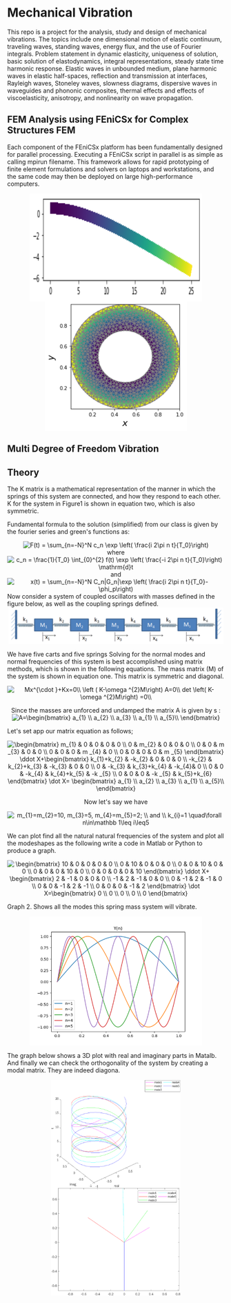 # Mechanical Vibration
This repo is a project for the analysis, study and design of mechanical vibrations.  The topics include one dimensional motion of elastic continuum, traveling waves, standing waves, energy flux, and the use of Fourier integrals. Problem statement in dynamic elasticity, uniqueness of solution, basic solution of elastodynamics, integral representations, steady state time harmonic response. Elastic waves in unbounded medium, plane harmonic waves in elastic half-spaces, reflection and transmission at interfaces, Rayleigh waves, Stoneley waves, slowness diagrams, dispersive waves in waveguides and phononic composites, thermal effects and effects of viscoelasticity, anisotropy, and nonlinearity on wave propagation.

## FEM Analysis using FEniCSx for Complex Structures FEM
Each component of the FEniCSx platform has been fundamentally designed for parallel processing. Executing a FEniCSx script in parallel is as simple as calling mpirun filename. This framework allows for rapid prototyping of finite element formulations and solvers on laptops and workstations, and the same code may then be deployed on large high-performance computers.

<div class="box" align="center">
        <img src="src/beam.png" align="center" width="400" height="250"/>
        <img src="src/shell.png" align="center" width="330" height="300"/>
<br>
</div>

## Multi Degree of Freedom Vibration
## Theory

The K matrix is a mathematical representation of the manner in which the springs of this system
are connected, and how they respond to each other. K for the system in Figure1 is shown in equation two, which is also symmetric.

Fundamental formula to the solution (simplified) from our class is given by the fourier series and green's functions as:

<div class="box" align="center">

<img src="https://i.upmath.me/svg/%20F(t)%20%3D%20%5Csum_%7Bn%3D-N%7D%5EN%20c_n%20%5Cexp%20%5Cleft(%20%5Cfrac%7Bi%202%5Cpi%20n%20t%7D%7BT_0%7D%5Cright)%20" alt=" F(t) = \sum_{n=-N}^N c_n \exp \left( \frac{i 2\pi n t}{T_0}\right) " />
</br> where 

<img src="https://i.upmath.me/svg/%20c_n%20%3D%20%5Cfrac%7B1%7D%7BT_0%7D%20%5Cint_%7B0%7D%5E%7B2%7D%20f(t)%20%5Cexp%20%5Cleft(%20%5Cfrac%7B-i%202%5Cpi%20n%20t%7D%7BT_0%7D%5Cright)%20%5Cmathrm%7Bd%7Dt%20" alt=" c_n = \frac{1}{T_0} \int_{0}^{2} f(t) \exp \left( \frac{-i 2\pi n t}{T_0}\right) \mathrm{d}t " />
</br> and 

<img src="https://i.upmath.me/svg/%20x(t)%20%3D%20%5Csum_%7Bn%3D-N%7D%5EN%20C_n%7CG_n%7C%5Cexp%20%5Cleft(%20%5Cfrac%7Bi%202%5Cpi%20n%20t%7D%7BT_0%7D-%5Cphi_p%5Cright)%20" alt=" x(t) = \sum_{n=-N}^N C_n|G_n|\exp \left( \frac{i 2\pi n t}{T_0}-\phi_p\right) " /> 
</div>
Now consider a system of coupled oscillators with masses defined in the figure below, as well as the coupling springs defined. 
<div class="box" align="center">
        <img src="src/m5_n.png" align="center" width="500"/>
</div>

We have five carts and five springs
Solving for the normal modes and normal frequencies of this system is best accomplished using matrix methods, which is shown in the following equations. The mass matrix (M) of the system is shown in equation one. This matrix is symmetric and diagonal.
<div class="box" align="center">

<img src="https://i.upmath.me/svg/%0AMx%5E%7B%5Ccdot%20%7D%2BKx%3D0%5C%5C%0A%5Cleft%20(%20K-%5Comega%20%5E%7B2%7DM%5Cright)%20A%3D0%5C%5C%0Adet%20%20%5Cleft(%20K-%5Comega%20%5E%7B2%7DM%5Cright)%20%3D0%5C%5C%0A" alt="
Mx^{\cdot }+Kx=0\\
\left ( K-\omega ^{2}M\right) A=0\\
det  \left( K-\omega ^{2}M\right) =0\\
" />



Since the masses are unforced and undamped the matrix A is given by s :
<img src="https://i.upmath.me/svg/%0A%20A%3D%5Cbegin%7Bbmatrix%7D%0Aa_%7B1%7D%20%5C%5C%0Aa_%7B2%7D%20%5C%5C%0Aa_%7B3%7D%20%5C%5C%0Aa_%7B1%7D%20%5C%5C%0Aa_%7B5%7D%5C%5C%0A%5Cend%7Bbmatrix%7D%0A" alt="
 A=\begin{bmatrix}
a_{1} \\
a_{2} \\
a_{3} \\
a_{1} \\
a_{5}\\
\end{bmatrix}
" />
</div>

Let's set app our matrix equation as follows;

<div class="box" align="center">

<img src="https://i.upmath.me/svg/%0A%5Cbegin%7Bbmatrix%7D%0Am_%7B1%7D%20%26%200%20%26%200%20%26%200%20%26%200%20%5C%5C%0A0%20%26%20m_%7B2%7D%20%26%200%20%26%200%20%26%200%20%5C%5C%0A0%20%26%200%20%26%20m%20_%7B3%7D%20%26%200%20%26%200%20%5C%5C%0A0%20%26%200%20%26%200%20%26%20m%20_%7B4%7D%20%26%200%20%5C%5C%0A0%20%26%200%20%26%200%20%26%200%20%26%20m%20_%7B5%7D%0A%5Cend%7Bbmatrix%7D%0A%5Cddot%20X%2B%5Cbegin%7Bbmatrix%7D%0Ak_%7B1%7D%2Bk_%7B2%7D%20%26%20-k_%7B2%7D%20%26%200%20%26%200%20%26%200%20%5C%5C%0A-k_%7B2%7D%20%26%20k_%7B2%7D%2Bk_%7B3%7D%20%26%20-k_%7B3%7D%20%26%200%20%26%200%20%5C%5C%0A0%20%26%20-k_%7B3%7D%20%26%20k_%7B3%7D%2Bk_%7B4%7D%20%26%20-k_%7B4%7D%26%200%20%5C%5C%0A0%20%26%200%20%26%20-k_%7B4%7D%20%26%20k_%7B4%7D%2Bk_%7B5%7D%20%26%20-k%20_%7B5%7D%20%5C%5C%0A0%20%26%200%20%26%200%20%26%20-k%20_%7B5%7D%20%26%20k_%7B5%7D%2Bk_%7B6%7D%0A%5Cend%7Bbmatrix%7D%20%5Cdot%20X%3D%20%5Cbegin%7Bbmatrix%7D%0Aa_%7B1%7D%20%5C%5C%0Aa_%7B2%7D%20%5C%5C%0Aa_%7B3%7D%20%5C%5C%0Aa_%7B1%7D%20%5C%5C%0Aa_%7B5%7D%5C%5C%0A%5Cend%7Bbmatrix%7D%0A" alt="
\begin{bmatrix}
m_{1} &amp; 0 &amp; 0 &amp; 0 &amp; 0 \\
0 &amp; m_{2} &amp; 0 &amp; 0 &amp; 0 \\
0 &amp; 0 &amp; m _{3} &amp; 0 &amp; 0 \\
0 &amp; 0 &amp; 0 &amp; m _{4} &amp; 0 \\
0 &amp; 0 &amp; 0 &amp; 0 &amp; m _{5}
\end{bmatrix}
\ddot X+\begin{bmatrix}
k_{1}+k_{2} &amp; -k_{2} &amp; 0 &amp; 0 &amp; 0 \\
-k_{2} &amp; k_{2}+k_{3} &amp; -k_{3} &amp; 0 &amp; 0 \\
0 &amp; -k_{3} &amp; k_{3}+k_{4} &amp; -k_{4}&amp; 0 \\
0 &amp; 0 &amp; -k_{4} &amp; k_{4}+k_{5} &amp; -k _{5} \\
0 &amp; 0 &amp; 0 &amp; -k _{5} &amp; k_{5}+k_{6}
\end{bmatrix} \dot X= \begin{bmatrix}
a_{1} \\
a_{2} \\
a_{3} \\
a_{1} \\
a_{5}\\
\end{bmatrix}
" />


Now let's say we have 

<img src="https://i.upmath.me/svg/%20m_%7B1%7D%3Dm_%7B2%7D%3D10%2C%20m_%7B3%7D%3D5%2C%20m_%7B4%7D%3Dm_%7B5%7D%3D2%3B%20%5C%5C%20and%20%5C%5C%0Ak_%7Bi%7D%3D1%20%5Cquad%5Cforall%20n%5Cin%5Cmathbb%201%5Cleq%20i%5Cleq5%20" alt=" m_{1}=m_{2}=10, m_{3}=5, m_{4}=m_{5}=2; \\ and \\
k_{i}=1 \quad\forall n\in\mathbb 1\leq i\leq5 " /> 
</div>

We can plot find all the natural natural frequencies of the system and plot all the modeshapes as the following write a code in Matlab or Python to produce a graph. 

<div class="box" align="center">

<img src="https://i.upmath.me/svg/%5Cbegin%7Bbmatrix%7D%0A10%20%26%200%20%26%200%20%26%200%20%26%200%20%5C%5C%0A0%20%26%2010%20%26%200%20%26%200%20%26%200%20%5C%5C%0A0%20%26%200%20%26%2010%20%26%200%20%26%200%20%5C%5C%0A0%20%26%200%20%26%200%20%26%2010%20%26%200%20%5C%5C%0A0%20%26%200%20%26%200%20%26%200%20%26%2010%0A%5Cend%7Bbmatrix%7D%20%0A%5Cddot%20X%2B%0A%5Cbegin%7Bbmatrix%7D%0A2%20%26%20-1%20%26%200%20%26%200%20%26%200%20%5C%5C%0A-1%20%26%202%20%26%20-1%20%26%200%20%26%200%20%5C%5C%0A0%20%26%20-1%20%26%202%20%26%20-1%20%26%200%20%5C%5C%0A0%20%26%200%20%26%20-1%20%26%202%20%26%20-1%20%5C%5C%0A0%20%26%200%20%26%200%20%26%20-1%20%26%202%0A%5Cend%7Bbmatrix%7D%20%5Cdot%20X%3D%5Cbegin%7Bbmatrix%7D%0A0%20%5C%5C%0A0%20%5C%5C%0A0%20%5C%5C%0A0%20%5C%5C%0A0%0A%5Cend%7Bbmatrix%7D%0A" alt="\begin{bmatrix}
10 &amp; 0 &amp; 0 &amp; 0 &amp; 0 \\
0 &amp; 10 &amp; 0 &amp; 0 &amp; 0 \\
0 &amp; 0 &amp; 10 &amp; 0 &amp; 0 \\
0 &amp; 0 &amp; 0 &amp; 10 &amp; 0 \\
0 &amp; 0 &amp; 0 &amp; 0 &amp; 10
\end{bmatrix} 
\ddot X+
\begin{bmatrix}
2 &amp; -1 &amp; 0 &amp; 0 &amp; 0 \\
-1 &amp; 2 &amp; -1 &amp; 0 &amp; 0 \\
0 &amp; -1 &amp; 2 &amp; -1 &amp; 0 \\
0 &amp; 0 &amp; -1 &amp; 2 &amp; -1 \\
0 &amp; 0 &amp; 0 &amp; -1 &amp; 2
\end{bmatrix} \dot X=\begin{bmatrix}
0 \\
0 \\
0 \\
0 \\
0
\end{bmatrix}
" />

</div>


Graph 2. Shows all the modes this spring mass system will vibrate. 
<div class="box" align="center">
        <img src="src/modals.png" align="center" width="400" height="300"/>
</div>

The graph below shows a 3D plot with real and imaginary parts in Matalb. And finally we can check the orthogonality of the system by creating a modal matrix. They are indeed diagona. </br>

<div class="box" align="center">
        <img src="src/Fig2.png" align="center" width="300" height="250"/>
        <img src="src/Fig3.png" align="center" width="300" height="250"/>
<br>
</div>
